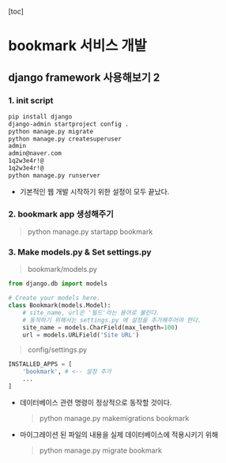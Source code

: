 [toc]

# bookmark 서비스 개발

## django framework 사용해보기 2

### 1. init script

```bash
pip install django
django-admin startproject config .
python manage.py migrate
python manage.py createsuperuser
admin
admin@naver.com
1q2w3e4r!@
1q2w3e4r!@
python manage.py runserver

```

- 기본적인 웹 개발 시작하기 위한 설정이 모두 끝났다.

### 2. bookmark app 생성해주기

> python manage.py startapp bookmark

### 3. Make models.py & Set settings.py

>  bookmark/models.py

```python
from django.db import models

# Create your models here.
class Bookmark(models.Model):
    # site_name, url은 '필드'라는 용어로 불린다.
    # 동작하기 위해서는 settings.py 에 설정을 추가해주어야 한다.
    site_name = models.CharField(max_length=100)
    url = models.URLField('Site URL')
```

> config/settings.py

```python
INSTALLED_APPS = [
    'bookmark', # <-- 설정 추가
    ...
]
```

- 데이터베이스 관련 명령이 정상적으로 동작할 것이다.

  > python manage.py makemigrations bookmark

- 마이그레이션 된 파일의 내용을 실제 데이터베이스에 적용시키기 위해

  > python manage.py migrate bookmark

